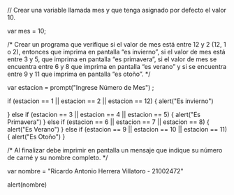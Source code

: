 // Crear una variable llamada mes y que tenga asignado por defecto el valor 10. 

var mes = 10; 


/* Crear un programa que verifique si el valor de mes está entre 12 y 2 
(12, 1 o 2), entonces que imprima en pantalla “es invierno”, si el valor
de mes está entre 3 y 5, que imprima en pantalla “es primavera”, si el valor
de mes se encuentra entre 6 y 8 que imprima en pantalla “es verano” y si se
encuentra entre 9 y 11 que imprima en pantalla “es otoño”. */ 


var estacion = prompt("Ingrese Número de Mes") ;



if (estacion == 1 || estacion == 2 || estacion  == 12)  {
alert("Es invierno")
 
   } else if (estacion == 3 || estacion == 4 || estacion == 5) {
     alert("Es Primavera")
      } else if (estacion == 6 || estacion == 7 || estacion == 8) {
     alert("Es Verano")
      } else if (estacion == 9 || estacion == 10 || estacion == 11) {
     alert("Es Otoño")
}

/* Al finalizar debe imprimir en pantalla un mensaje que 
indique su número de carné y su nombre completo. */ 

var nombre = "Ricardo Antonio Herrera Villatoro - 21002472"

alert(nombre)


